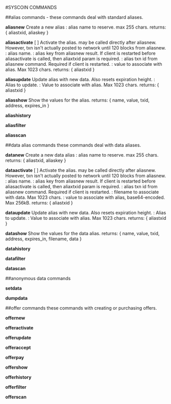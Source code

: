 #SYSCOIN COMMANDS


##alias commands - these commands deal with standard aliases.

**aliasnew** <alias>
Create a new alias
<alias>: alias name to reserve. max 255 chars.
returns: 
{ 
	aliastxid, 
	aliaskey
}


**aliasactivate** <alias> [<aliaskey> <aliastxid>] <aliasval>
Activate the alias. may be called directly after aliasnew.  However, txn isn't actually posted to network until 120 blocks from aliasnew.
<alias>: alias name.
<aliaskey>: alias key from aliasnew result.  If client is restarted before aliasactivate is called, then aliaxtxid param is required.
<aliastxid>: alias txn id from aliasnew command.  Required if client is restarted.
<aliasval>: value to associate with alias.  Max 1023 chars.
returns: 
{ 
	aliastxid 
}


**aliasupdate** <alias> <value>
Update alias with new data.  Also resets expiration height.
<alias>: Alias to update. 
<value>: Value to associate with alias.  Max 1023 chars.
returns: 
{ 
	aliastxid 
}


**aliasshow** <alias>
Show the values for the alias.
returns:
{
    name,
    value,
    txid,
    address,
    expires_in
}

**aliashistory**

**aliasfilter**

**aliasscan**


##data alias commands
these commands deal with data aliases.

**datanew** <alias>
Create a new data alias
<alias>: alias name to reserve. max 255 chars.
returns: 
{ 
	aliastxid, 
	aliaskey
}

**dataactivate** <alias> [<aliaskey> <aliastxid>] <filename> <data>
Activate the alias. may be called directly after aliasnew.  However, txn isn't actually posted to network until 120 blocks from aliasnew.
<alias>: alias name.
<aliaskey>: alias key from aliasnew result.  If client is restarted before aliasactivate is called, then aliaxtxid param is required.
<aliastxid>: alias txn id from aliasnew command.  Required if client is restarted.
<filename>: filename to associate with data. Max 1023 chars.
<data>: value to associate with alias, base64-encoded.  Max 256kB.
returns: 
{ 
	aliastxid 
}

**dataupdate** <alias> <filename> <data>
Update alias with new data.  Also resets expiration height.
<alias>: Alias to update. 
<value>: Value to associate with alias.  Max 1023 chars.
returns: 
{ 
	aliastxid 
}


**datashow** <alias>
Show the values for the data alias.
returns:
{
    name,
    value,
    txid,
    address,
    expires_in,
    filename,
    data
}

**datahistory**

**datafilter**

**datascan**


##anonymous data commands

**setdata**

**dumpdata**


##offer commands
these commands with creating or purchasing offers.

**offernew**

**offeractivate**

**offerupdate**

**offeraccept**

**offerpay**

**offershow**

**offerhistory**

**offerfilter**

**offerscan**
